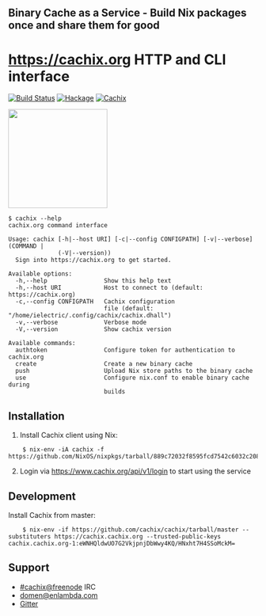 ## Binary Cache as a Service - Build Nix packages once and share them for good

# https://cachix.org HTTP and CLI interface

[![Build Status](https://travis-ci.com/cachix/cachix.svg?branch=master)](https://travis-ci.com/cachix/cachix)
[![Hackage](https://img.shields.io/hackage/v/cachix.svg)](https://hackage.haskell.org/package/cachix)
[![Cachix](https://img.shields.io/badge/cachix-cachix-blue.svg)](https://cachix.cachix.org)

<img src="https://cachix.org/images/logo.png" width="200">

```
$ cachix --help
cachix.org command interface

Usage: cachix [-h|--host URI] [-c|--config CONFIGPATH] [-v|--verbose] (COMMAND |
              (-V|--version))
  Sign into https://cachix.org to get started.

Available options:
  -h,--help                Show this help text
  -h,--host URI            Host to connect to (default: https://cachix.org)
  -c,--config CONFIGPATH   Cachix configuration
                           file (default: "/home/ielectric/.config/cachix/cachix.dhall")
  -v,--verbose             Verbose mode
  -V,--version             Show cachix version

Available commands:
  authtoken                Configure token for authentication to cachix.org
  create                   Create a new binary cache
  push                     Upload Nix store paths to the binary cache
  use                      Configure nix.conf to enable binary cache during
                           builds

```


## Installation

1. Install Cachix client using Nix:

```
    $ nix-env -iA cachix -f https://github.com/NixOS/nixpkgs/tarball/889c72032f8595fcd7542c6032c208f6b8033db6
```

2. Login via https://www.cachix.org/api/v1/login to start using the service

## Development

Install Cachix from master:

```
    $ nix-env -if https://github.com/cachix/cachix/tarball/master --substituters https://cachix.cachix.org --trusted-public-keys cachix.cachix.org-1:eWNHQldwUO7G2VkjpnjDbWwy4KQ/HNxht7H4SSoMckM=
```

## Support

- [#cachix@freenode](https://webchat.freenode.net/?channels=cachix) IRC
- [domen@enlambda.com](mailto:domen@enlambda.com)
- [Gitter](https://gitter.im/cachix/Lobby)
